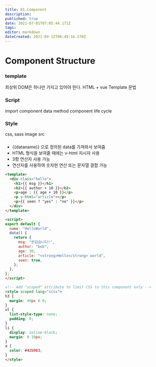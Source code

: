 ```yaml
---
title: 01.Component
description: 
published: true
date: 2021-07-01T07:05:44.171Z
tags: 
editor: markdown
dateCreated: 2021-04-12T06:49:16.570Z
---
```


# Component Structure
### template
최상위 DOM은 하나만 가지고 있어야 한다.
HTML + vue Template 문법

### Script
import
component 
data
method
component life cycle

### Style
css, sass
image src

###
- {{dataname}} 으로 정의된 data를 가져와서 보여줌
- HTML 형식을 보여줄 때에는 v-html 지시자 사용
- 3항 연산자 사용 가능
- 연산자를 사용하여 숫자현 연산 또는 문자열 결합 가능

```html
<template>
  <div class="hello">
    <h1>{{ msg }}</h1>
    <h2>{{ author + 10 }}</h2>
    <p>age : {{ age + 10 }}</p>
    <p v-html="article"></p>
    <p>{{ seen ? "yes" : "no" }}</p>
  </div>
</template>

<script>
export default {
  name: "HelloWorld",
  data() {
    return {
      msg: "반갑습니다!",
      author: "bob",
      age: 30,
      article: "<strong>Hello</strong> world",
      seen: true,
    };
  },
};
</script>

<!-- Add "scoped" attribute to limit CSS to this component only -->
<style scoped lang="scss">
h3 {
  margin: 40px 0 0;
}
ul {
  list-style-type: none;
  padding: 0;
}
li {
  display: inline-block;
  margin: 0 10px;
}
a {
  color: #42b983;
}
</style>
```